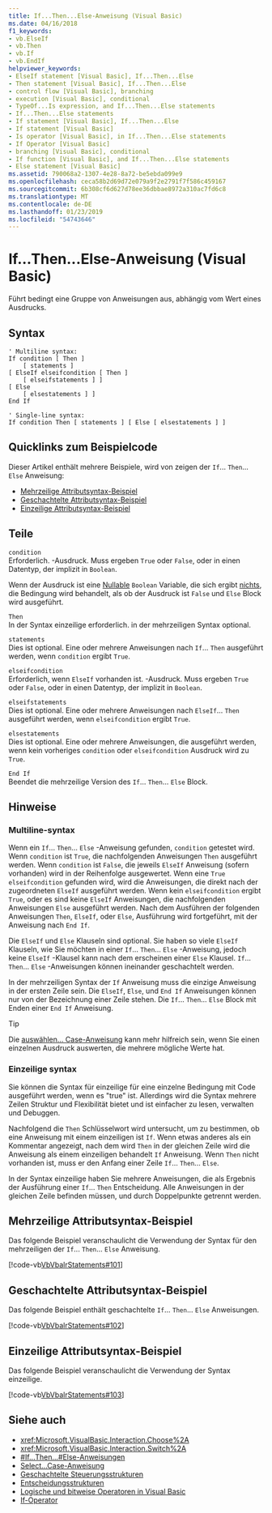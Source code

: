 ```yaml
---
title: If...Then...Else-Anweisung (Visual Basic)
ms.date: 04/16/2018
f1_keywords:
- vb.ElseIf
- vb.Then
- vb.If
- vb.EndIf
helpviewer_keywords:
- ElseIf statement [Visual Basic], If...Then...Else
- Then statement [Visual Basic], If...Then...Else
- control flow [Visual Basic], branching
- execution [Visual Basic], conditional
- TypeOf...Is expression, and If...Then...Else statements
- If...Then...Else statements
- If statement [Visual Basic], If...Then...Else
- If statement [Visual Basic]
- Is operator [Visual Basic], in If...Then...Else statements
- If Operator [Visual Basic]
- branching [Visual Basic], conditional
- If function [Visual Basic], and If...Then...Else statements
- Else statement [Visual Basic]
ms.assetid: 790068a2-1307-4e28-8a72-be5ebda099e9
ms.openlocfilehash: ceca58b2d69d72e079a9f2e2791f7f586c459167
ms.sourcegitcommit: 6b308cf6d627d78ee36dbbae8972a310ac7fd6c8
ms.translationtype: MT
ms.contentlocale: de-DE
ms.lasthandoff: 01/23/2019
ms.locfileid: "54743646"
---
```

# <a name="ifthenelse-statement-visual-basic"></a>If...Then...Else-Anweisung (Visual Basic)
Führt bedingt eine Gruppe von Anweisungen aus, abhängig vom Wert eines Ausdrucks.  
  
## <a name="syntax"></a>Syntax  
  
```  
' Multiline syntax:  
If condition [ Then ]  
    [ statements ]  
[ ElseIf elseifcondition [ Then ]  
    [ elseifstatements ] ]  
[ Else  
    [ elsestatements ] ]  
End If  
  
' Single-line syntax:  
If condition Then [ statements ] [ Else [ elsestatements ] ]  
```  

## <a name="quick-links-to-example-code"></a>Quicklinks zum Beispielcode

Dieser Artikel enthält mehrere Beispiele, wird von zeigen der `If`... `Then`... `Else` Anweisung:

* [Mehrzeilige Attributsyntax-Beispiel](#multi-line)
* [Geschachtelte Attributsyntax-Beispiel](#nested)
* [Einzeilige Attributsyntax-Beispiel](#single-line)

## <a name="parts"></a>Teile  
 `condition`  
 Erforderlich. -Ausdruck. Muss ergeben `True` oder `False`, oder in einen Datentyp, der implizit in `Boolean`.  
  
 Wenn der Ausdruck ist eine [Nullable](../../../visual-basic/programming-guide/language-features/data-types/nullable-value-types.md) `Boolean` Variable, die sich ergibt [nichts](../../../visual-basic/language-reference/nothing.md), die Bedingung wird behandelt, als ob der Ausdruck ist `False` und `Else` Block wird ausgeführt.  
  
 `Then`  
 In der Syntax einzeilige erforderlich. in der mehrzeiligen Syntax optional.  
  
 `statements`  
 Dies ist optional. Eine oder mehrere Anweisungen nach `If`... `Then` ausgeführt werden, wenn `condition` ergibt `True`.  
  
 `elseifcondition`  
 Erforderlich, wenn `ElseIf` vorhanden ist. -Ausdruck. Muss ergeben `True` oder `False`, oder in einen Datentyp, der implizit in `Boolean`.  
  
 `elseifstatements`  
 Dies ist optional. Eine oder mehrere Anweisungen nach `ElseIf`... `Then` ausgeführt werden, wenn `elseifcondition` ergibt `True`.  
  
 `elsestatements`  
 Dies ist optional. Eine oder mehrere Anweisungen, die ausgeführt werden, wenn kein vorheriges `condition` oder `elseifcondition` Ausdruck wird zu `True`.  
  
 `End If`  
 Beendet die mehrzeilige Version des `If`... `Then`... `Else` Block.  
  
## <a name="remarks"></a>Hinweise  
  
### <a name="multiline-syntax"></a>Multiline-syntax  
 Wenn ein `If`... `Then`... `Else` -Anweisung gefunden, `condition` getestet wird. Wenn `condition` ist `True`, die nachfolgenden Anweisungen `Then` ausgeführt werden. Wenn `condition` ist `False`, die jeweils `ElseIf` Anweisung (sofern vorhanden) wird in der Reihenfolge ausgewertet. Wenn eine `True` `elseifcondition` gefunden wird, wird die Anweisungen, die direkt nach der zugeordneten `ElseIf` ausgeführt werden. Wenn kein `elseifcondition` ergibt `True`, oder es sind keine `ElseIf` Anweisungen, die nachfolgenden Anweisungen `Else` ausgeführt werden. Nach dem Ausführen der folgenden Anweisungen `Then`, `ElseIf`, oder `Else`, Ausführung wird fortgeführt, mit der Anweisung nach `End If`.  
  
 Die `ElseIf` und `Else` Klauseln sind optional. Sie haben so viele `ElseIf` Klauseln, wie Sie möchten in einer `If`... `Then`... `Else` -Anweisung, jedoch keine `ElseIf` -Klausel kann nach dem erscheinen einer `Else` Klausel. `If`... `Then`... `Else` -Anweisungen können ineinander geschachtelt werden.  
  
 In der mehrzeiligen Syntax der `If` Anweisung muss die einzige Anweisung in der ersten Zeile sein. Die `ElseIf`, `Else`, und `End If` Anweisungen können nur von der Bezeichnung einer Zeile stehen. Die `If`... `Then`... `Else` Block mit Enden einer `End If` Anweisung.  
  
> [!TIP]
>  Die [auswählen... Case-Anweisung](../../../visual-basic/language-reference/statements/select-case-statement.md) kann mehr hilfreich sein, wenn Sie einen einzelnen Ausdruck auswerten, die mehrere mögliche Werte hat.  
  
### <a name="single-line-syntax"></a>Einzeilige syntax  
 Sie können die Syntax für einzeilige für eine einzelne Bedingung mit Code ausgeführt werden, wenn es "true" ist. Allerdings wird die Syntax mehrere Zeilen Struktur und Flexibilität bietet und ist einfacher zu lesen, verwalten und Debuggen.  
  
 Nachfolgend die `Then` Schlüsselwort wird untersucht, um zu bestimmen, ob eine Anweisung mit einem einzeiligen ist `If`. Wenn etwas anderes als ein Kommentar angezeigt, nach dem wird `Then` in der gleichen Zeile wird die Anweisung als einem einzeiligen behandelt `If` Anweisung. Wenn `Then` nicht vorhanden ist, muss er den Anfang einer Zeile `If`... `Then`... `Else`.  
  
 In der Syntax einzeilige haben Sie mehrere Anweisungen, die als Ergebnis der Ausführung einer `If`... `Then` Entscheidung. Alle Anweisungen in der gleichen Zeile befinden müssen, und durch Doppelpunkte getrennt werden.  

## <a name="multiline-syntax-example"></a>Mehrzeilige Attributsyntax-Beispiel

<a name="multi-line"></a>
 
 Das folgende Beispiel veranschaulicht die Verwendung der Syntax für den mehrzeiligen der `If`... `Then`... `Else` Anweisung.  
  
 [!code-vb[VbVbalrStatements#101](../../../visual-basic/language-reference/error-messages/codesnippet/VisualBasic/if-then-else-statement_1.vb?highlight=11,14,17,19)]

## <a name="nested-syntax-example"></a>Geschachtelte Attributsyntax-Beispiel

<a name="nested"></a>

 Das folgende Beispiel enthält geschachtelte `If`... `Then`... `Else` Anweisungen.  
  
 [!code-vb[VbVbalrStatements#102](../../../visual-basic/language-reference/error-messages/codesnippet/VisualBasic/if-then-else-statement_2.vb?highlight=14,15,17,19,20,21,23,25,26,28)]

## <a name="single-line-syntax-example"></a>Einzeilige Attributsyntax-Beispiel
  
<a name="single-line"></a> Das folgende Beispiel veranschaulicht die Verwendung der Syntax einzeilige.  
  
 [!code-vb[VbVbalrStatements#103](../../../visual-basic/language-reference/error-messages/codesnippet/VisualBasic/if-then-else-statement_3.vb?highlight=18)]
  
## <a name="see-also"></a>Siehe auch
- <xref:Microsoft.VisualBasic.Interaction.Choose%2A>
- <xref:Microsoft.VisualBasic.Interaction.Switch%2A>
- [#If...Then...#Else-Anweisungen](../../../visual-basic/language-reference/directives/if-then-else-directives.md)
- [Select...Case-Anweisung](../../../visual-basic/language-reference/statements/select-case-statement.md)
- [Geschachtelte Steuerungsstrukturen](../../../visual-basic/programming-guide/language-features/control-flow/nested-control-structures.md)
- [Entscheidungsstrukturen](../../../visual-basic/programming-guide/language-features/control-flow/decision-structures.md)
- [Logische und bitweise Operatoren in Visual Basic](../../../visual-basic/programming-guide/language-features/operators-and-expressions/logical-and-bitwise-operators.md)
- [If-Operator](../../../visual-basic/language-reference/operators/if-operator.md)
